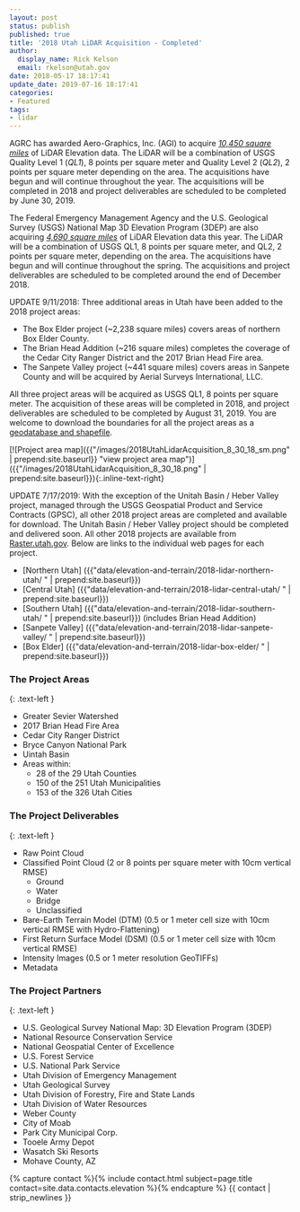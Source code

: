 ```yaml
---
layout: post
status: publish
published: true
title: '2018 Utah LiDAR Acquisition - Completed'
author:
  display_name: Rick Kelson
  email: rkelson@utah.gov
date: 2018-05-17 18:17:41
update_date: 2019-07-16 18:17:41
categories:
- Featured
tags:
- lidar
---
```


AGRC has awarded Aero-Graphics, Inc. (AGI) to acquire [*10,450 square miles*](http://utah.maps.arcgis.com/home/webmap/viewer.html?webmap=579b517bd8d040969fc3418328c31f31 "view project areas in ArcGIS Online") of LiDAR Elevation data. The LiDAR will be a combination of USGS Quality Level 1 (_QL1_), 8 points per square meter and Quality Level 2 (_QL2_), 2 points per square meter depending on the area. The acquisitions have begun and will continue throughout the year. The acquisitions will be completed in 2018 and project deliverables are scheduled to be completed by June 30, 2019.

The Federal Emergency Management Agency and the U.S. Geological Survey (USGS) National Map 3D Elevation Program (3DEP) are also acquiring [*4,690 square miles*](http://utah.maps.arcgis.com/home/webmap/viewer.html?webmap=579b517bd8d040969fc3418328c31f31 "view project areas in ArcGIS Online") of LiDAR Elevation data this year. The LiDAR will be a combination of USGS QL1, 8 points per square meter, and QL2, 2 points per square meter, depending on the area. The acquisitions have begun and will continue throughout the spring. The acquisitions and project deliverables are scheduled to be completed around the end of December 2018.

UPDATE 9/11/2018:
Three additional areas in Utah have been added to the 2018 project areas:

- The Box Elder project (~2,238 square miles) covers areas of northern Box Elder County.
- The Brian Head Addition (~216 square miles) completes the coverage of the Cedar City Ranger District and the 2017 Brian Head Fire area.
- The Sanpete Valley project (~441 square miles) covers areas in Sanpete County and will be acquired by Aerial Surveys International, LLC.

All three project areas will be acquired as USGS QL1, 8 points per square meter. The acquisition of these areas will be completed in 2018, and project deliverables are scheduled to be completed by August 31, 2019. You are welcome to download the boundaries for all the project areas as a [geodatabase and shapefile](https://drive.google.com/a/utah.gov/uc?id=1BkO7aWhFARM-U--KGi4Wn3diNIx7kban&export=download).

[![Project area map]({{"/images/2018UtahLidarAcquisition_8_30_18_sm.png" | prepend:site.baseurl}} "view project area map")]({{"/images/2018UtahLidarAcquisition_8_30_18.png" | prepend:site.baseurl}}){:.inline-text-right}

UPDATE 7/17/2019:
With the exception of the Unitah Basin / Heber Valley project, managed through the USGS Geospatial Product and Service Contracts (GPSC), all other 2018 project areas are completed and available for download. The Unitah Basin / Heber Valley project should be completed and delivered soon. All other 2018 projects are available from [Raster.utah.gov](https://raster.utah.gov). Below are links to the individual web pages for each project.
-	[Northern Utah] ({{"data/elevation-and-terrain/2018-lidar-northern-utah/ " | prepend:site.baseurl}})
-	[Central Utah] ({{"data/elevation-and-terrain/2018-lidar-central-utah/ " | prepend:site.baseurl}})
-	[Southern Utah] ({{"data/elevation-and-terrain/2018-lidar-southern-utah/ " | prepend:site.baseurl}}) (includes Brian Head Addition)
-	[Sanpete Valley] ({{"data/elevation-and-terrain/2018-lidar-sanpete-valley/ " | prepend:site.baseurl}})
-	[Box Elder] ({{"data/elevation-and-terrain/2018-lidar-box-elder/ " | prepend:site.baseurl}})

### The Project Areas
{: .text-left }

- Greater Sevier Watershed
- 2017 Brian Head Fire Area
- Cedar City Ranger District
- Bryce Canyon National Park
- Uintah Basin
- Areas within:
  - 28 of the 29 Utah Counties
  - 150 of the 251 Utah Municipalities
  - 153 of the 326 Utah Cities

### The Project Deliverables
{: .text-left }

- Raw Point Cloud
- Classified Point Cloud (2 or 8 points per square meter with 10cm vertical RMSE)
  - Ground
  - Water
  - Bridge
  - Unclassified
- Bare-Earth Terrain Model (DTM) (0.5 or 1 meter cell size with 10cm vertical RMSE with Hydro-Flattening)
- First Return Surface Model (DSM) (0.5 or 1 meter cell size with 10cm vertical RMSE)
- Intensity Images (0.5 or 1 meter resolution GeoTIFFs)
- Metadata

### The Project Partners
{: .text-left }

- U.S. Geological Survey National Map: 3D Elevation Program (3DEP)
- National Resource Conservation Service
- National Geospatial Center of Excellence
- U.S. Forest Service
- U.S. National Park Service
- Utah Division of Emergency Management
- Utah Geological Survey
- Utah Division of Forestry, Fire and State Lands
- Utah Division of Water Resources
- Weber County
- City of Moab
- Park City Municipal Corp.
- Tooele Army Depot
- Wasatch Ski Resorts
- Mohave County, AZ


{% capture contact %}{% include contact.html subject=page.title contact=site.data.contacts.elevation %}{% endcapture %}
{{ contact | strip_newlines }}
